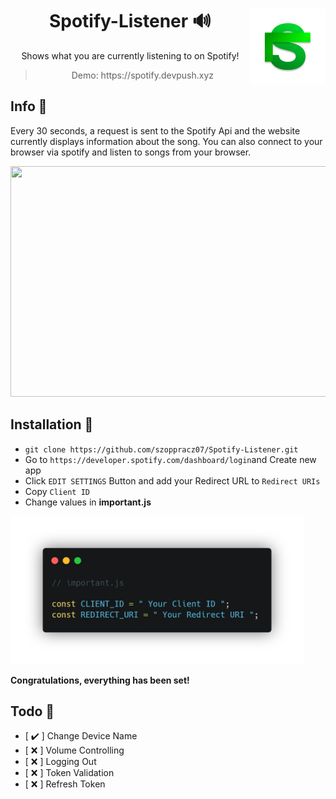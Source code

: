 <div align="center">
<img src="https://github.com/szoppracz07/Spotify-Listener/blob/main/README%20FILES/logo.png" align="right" width="121" height="121" />
<h1>Spotify-Listener 🔊</h1>

Shows what you are currently listening to on Spotify!
<blockquote>
    Demo: https://spotify.devpush.xyz
</blockquote>
</div>

## Info 🔔

Every 30 seconds, a request is sent to the Spotify Api and the website currently displays information about the song.
You can also connect to your browser via spotify and listen to songs from your browser.

<div align="center">
    <img src="https://github.com/szoppracz07/Spotify-Listener/blob/main/README%20FILES/demo.gif" width="656" height="369" />
</div>

## Installation 📒
- `git clone https://github.com/szoppracz07/Spotify-Listener.git`
- Go to `https://developer.spotify.com/dashboard/login`and Create new app
- Click `EDIT SETTINGS` Button and add your Redirect URL to `Redirect URIs`
- Copy `Client ID`
- Change values in **important.js**
<img src="https://github.com/szoppracz07/Spotify-Listener/blob/main/README%20FILES/important.png" width="469" height="237" />

**Congratulations, everything has been set!** 

## Todo 📃

- [ ✔️ ] Change Device Name
- [ ❌ ] Volume Controlling
- [ ❌ ] Logging Out
- [ ❌ ] Token Validation
- [ ❌ ] Refresh Token
